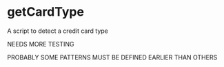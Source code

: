 getCardType
===========

A script to detect a credit card type

NEEDS MORE TESTING

PROBABLY SOME PATTERNS MUST BE DEFINED EARLIER THAN OTHERS
